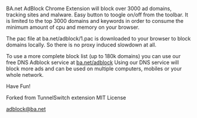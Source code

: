 
BA.net AdBlock Chrome Extension will block over 3000 ad domains, tracking sites and malware. Easy button to toogle on/off from the toolbar.
It is limited to the top 3000 domains and keywords in order to consume the minimum amount of cpu and memory on your browser.

The pac file at ba.net/adblock/1.pac is downloaded to your browser to block domains locally. So there is no proxy induced slowdown at all.

To use a more complete block list (up to 180k domains) you can use our free DNS Adblock service at <a href="http://ba.net/adblock/">ba.net/adblock</a>
Using our DNS service will block more ads and can be used on multiple computers, mobiles or your whole network.

<p>Have Fun!

Forked from TunnelSwitch extension
MIT License

adblock@ba.net
